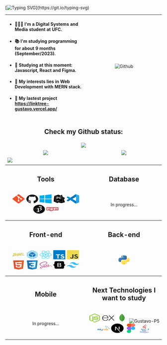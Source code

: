 [![Typing SVG](https://readme-typing-svg.herokuapp.com/?color=00AEFF&size=52&center=true&vCenter=true&height=100&width=1000&lines=HELLO!👋;My+name+is+Gustavo;I'm+18+years+old;)](https://git.io/typing-svg)

<table>
  <tr>
    <td> 

- #### 👨🏽‍💻 I’m a Digital Systems and Media student at UFC.
- #### 📚 I'm studying programming for about 9 months (September/2023).
- #### 📖 Studying at this moment: Javascript, React and Figma.
- #### 🤔 My interests lies in Web Development with MERN stack.
- #### 🔎 My lastest project https://linktree-gustavo.vercel.app/
 
    </td>
    <td align="center">
      <img width="200%" alt="Github" src="https://camo.githubusercontent.com/bb27b9c1df90df738e91a54665d3adb08f60583fad2f266ffbde14508e6dc918/68747470733a2f2f692e70696e696d672e636f6d2f6f726967696e616c732f65342f32362f37302f65343236373032656466383734623138316163656431653266613563366364652e676966" />
    </td>
  </tr>
  
  
  <tr align='center'>
    <td colspan='2'><h2>Check my Github status:</h2></td>
  </tr>
  
  <tr>
    
  </tr>
  
  <tr>
    
  </tr>
  
  <tr align='center'>
    <td colspan='2'>
       <img width="35%" src="https://github-readme-stats.vercel.app/api/top-langs/?username=Gustavonn07&layout=compact&hide_border=true&langs_count=7&theme=algolia"/>
    </td>
<!--      <td>
    <img width="90%" src="https://profile-counter.glitch.me/Gustavonn07/count.svg">
    </td> -->
  </tr>
  
  <tr></tr>
  
  <tr align='center'>
    <td>
      <img height="100%" src="https://github-readme-stats-sigma-five.vercel.app/api?username=Gustavonn07&show_icons=true&include_all_commits=true&count_private=true&hide_border=true&theme=algolia" />
    </td>
    <td>
      <img height="100%" src="https://github-readme-streak-stats.herokuapp.com?user=Gustavonn07&theme=algolia&hide_border=true" />
    </td>
  </tr>
  
  <tr></tr>
  
  <tr>
    <td colspan='2'>
      <img src="https://github-readme-activity-graph.vercel.app/graph?username=Gustavonn07&theme=react-dark&hide_border=true" />
    </td>
  </tr>
  
  <tr align='center'>
    <th>
      <h2>Tools</h2>
    </th>
    <th>
      <h2>Database</h2>
    </th>
  </tr>
  
  <tr align='center' height='100px'>
    <td>
      <img alt="Gustavo-GIT" height="30" width="40" src="https://raw.githubusercontent.com/devicons/devicon/master/icons/git/git-original.svg">
      <img alt="Gustavo-GITHUB" height="30" width="40" src="https://raw.githubusercontent.com/devicons/devicon/master/icons/github/github-original.svg">
      <img alt="Gustavo-WINDOWS" height="30" width="40" src="https://raw.githubusercontent.com/devicons/devicon/master/icons/windows8/windows8-original.svg">
      <img alt="Gustavo-PYCHARM" height="30" width="40" src="https://raw.githubusercontent.com/devicons/devicon/master/icons/pycharm/pycharm-plain.svg">
      <img alt="Gustavo-VSCODE" height="30" width="40" src="https://raw.githubusercontent.com/devicons/devicon/master/icons/vscode/vscode-original.svg">
      <img alt="Gustavo-PROCESSING" height="30" width="40" src="https://raw.githubusercontent.com/devicons/devicon/master/icons/processing/processing-original.svg">
      <img alt="Gustavo-NPM" height="30" width="40" src="https://raw.githubusercontent.com/devicons/devicon/master/icons/npm/npm-original-wordmark.svg">
    </td>
    <td>
      In progress...     
    </td>
  </tr>
  
  <tr align='center'>
    <th>
      <h2>Front-end</h2>
    </th>
    <th>
      <h2>Back-end</h2>
    </th>
  </tr>
  
  <tr align='center' height='100px'>
    <td width='600px'>
      <img alt="Gustavo-BABEL" height="30" width="40" src="https://raw.githubusercontent.com/devicons/devicon/master/icons/babel/babel-original.svg">
      <img alt="Gustavo-WEBPACK" height="30" width="40" src="https://raw.githubusercontent.com/devicons/devicon/master/icons/webpack/webpack-original.svg">
      <img alt="Gustavo-REACTJS" height="30" width="40" src="https://raw.githubusercontent.com/devicons/devicon/master/icons/react/react-original.svg">
      <img alt="Gustavo-TYPESCRIPT" height="30" width="40" src="https://raw.githubusercontent.com/devicons/devicon/master/icons/typescript/typescript-original.svg">
      <img alt="Gustavo-JS" height="30" width="40" src="https://raw.githubusercontent.com/devicons/devicon/master/icons/javascript/javascript-original.svg">
      <img alt="Gustavo-HTML" height="30" width="40" src="https://raw.githubusercontent.com/devicons/devicon/master/icons/html5/html5-original.svg">
      <img alt="Gustavo-CSS" height="30" width="40" src="https://raw.githubusercontent.com/devicons/devicon/master/icons/css3/css3-original.svg">
      <img alt="Gustavo-SASS" height="30" width="40" src="https://raw.githubusercontent.com/devicons/devicon/master/icons/sass/sass-original.svg">
      <img alt="Gustavo-BOOTSTRAP" height="30" width="40" src="https://raw.githubusercontent.com/devicons/devicon/master/icons/bootstrap/bootstrap-plain.svg">
      <img alt="Gustavo-TAILWIND" height="30" width="40" src="https://raw.githubusercontent.com/devicons/devicon/master/icons/tailwindcss/tailwindcss-plain.svg">
    </td>
    <td width='600px'>
      <img alt="Gustavo-PYTHON" height="35" width="45" src="https://raw.githubusercontent.com/devicons/devicon/master/icons/python/python-original.svg">
    </td>
  </tr>
  
  <tr align='center'>
    <th>
      <h2>Mobile</h2>
    </th>
    <th colspan='2'>
      <h2>Next Technologies I want to study</h2>
    </th> 
  </tr>
  
  <tr align='center' height='100px'>
    <td>
      In progress...
    </td>
    <td>
      <img alt="Gustavo-NODEJS" height="30" width="40" src="https://raw.githubusercontent.com/devicons/devicon/master/icons/nodejs/nodejs-original.svg">
      <img alt="Gustavo-EXPRESS" height="30" width="40" src="https://raw.githubusercontent.com/devicons/devicon/master/icons/express/express-original.svg">
      <img alt="Gustavo-MONGODB" height="30" width="40" src="https://raw.githubusercontent.com/devicons/devicon/master/icons/mongodb/mongodb-original.svg">
      <img alt="Gustavo-P5" height="30" width="30" src="https://miro.medium.com/v2/resize:fit:300/1*h9G7gjWQeQVwqkbhHVvOQg.png">
      <img alt="Gustavo-MYSQL" height="30" width="40" src="https://raw.githubusercontent.com/devicons/devicon/master/icons/mysql/mysql-original-wordmark.svg">
      <img alt="Gustavo-NEXTJS" height="30" width="40" src="https://raw.githubusercontent.com/devicons/devicon/master/icons/nextjs/nextjs-original.svg">
      <img alt="Gustavo-FIGMA" height="30" width="40" src="https://raw.githubusercontent.com/devicons/devicon/master/icons/figma/figma-original.svg">
      <img alt="Gustavo-JAVA" height="30" width="40" src="https://raw.githubusercontent.com/devicons/devicon/master/icons/java/java-original.svg">
    </td>
  </tr>
</table>
